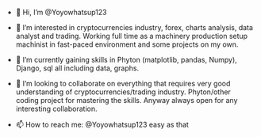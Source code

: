 - 👋 Hi, I’m @Yoyowhatsup123


- 👀 I’m interested in cryptocurrencies 
     industry, forex, charts analysis,
     data analyst and trading.
       Working full time as a machinery 
     production setup machinist in 
     fast-paced environment and some projects
     on my own.


- 🌱 I’m currently gaining skills in
     Phyton (matplotlib, pandas, Numpy),
     Django, sql all including data, graphs.
     


- 💞️ I’m looking to collaborate on 
     everything that requires very good
     understanding of cryptocurrencies/trading 
     industry. 
     Phyton/other coding project for mastering 
     the skills. Anyway always open for any 
     interesting collaboration. 


- 📫 How to reach me: 
     @Yoyowhatsup123 easy as that

<!---
Yoyowhatsup123/Yoyowhatsup123 is a ✨ special ✨ repository because its `README.md` (this file) appears on your GitHub profile.
You can click the Preview link to take a look at your changes.
--->
